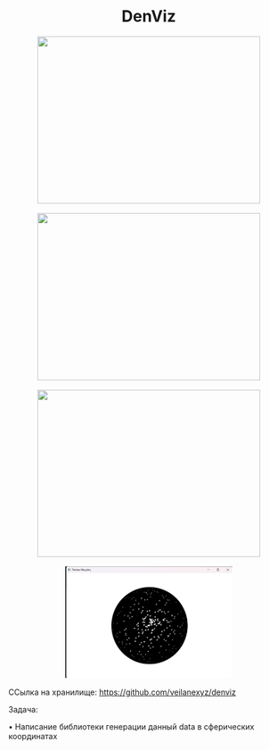 <h1 align="center">DenViz</a></h1>

<p align="center">
  <img src="https://github.com/AnastasiayA26/1-year-univercity-c-/blob/main/1.png" width="400" height="300">
</p>

<p align="center">
  <img src="https://github.com/AnastasiayA26/1-year-univercity-c-/blob/main/2.png" width="400" height="300">
</p>

<p align="center">
  <img src="https://github.com/AnastasiayA26/1-year-univercity-c-/blob/main/3.png" width="400" height="300">
</p>

<p align="center">
  <img src="https://github.com/veilanexyz/pictures/blob/main/sphere.jpg" width="300" height="200">
</p>


ССылка на хранилище: https://github.com/veilanexyz/denviz


Задача:

• Написание библиотеки генерации данный data в сферических координатах




